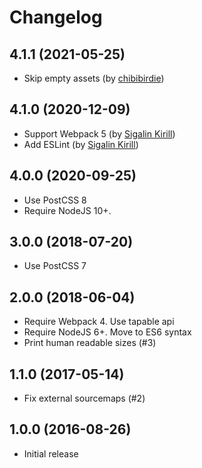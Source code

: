 # Changelog

## 4.1.1  (2021-05-25)
 * Skip empty assets  (by [chibibirdie](https://github.com/chibibirdie))

## 4.1.0  (2020-12-09)
 * Support Webpack 5 (by [Sigalin Kirill](https://github.com/SumoTTo))
 * Add ESLint (by [Sigalin Kirill](https://github.com/SumoTTo))

## 4.0.0  (2020-09-25)
 * Use PostCSS 8
 * Require NodeJS 10+.

## 3.0.0  (2018-07-20)
 * Use PostCSS 7

## 2.0.0  (2018-06-04)
 * Require Webpack 4. Use tapable api
 * Require NodeJS 6+. Move to ES6 syntax
 * Print human readable sizes (#3)

## 1.1.0  (2017-05-14)
 * Fix external sourcemaps (#2)

## 1.0.0  (2016-08-26)
 * Initial release